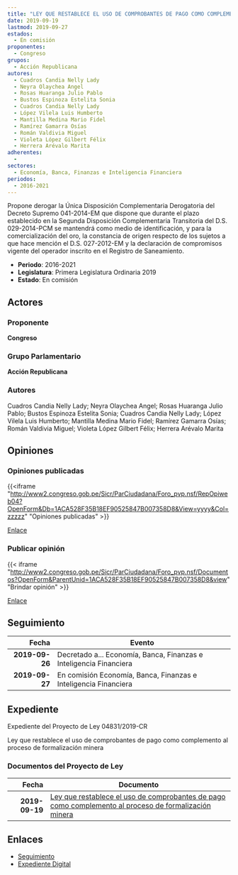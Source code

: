 ```yaml
---
title: "LEY QUE RESTABLECE EL USO DE COMPROBANTES DE PAGO COMO COMPLEMENTO AL PROCESO DE FORMALIZACIÓN MINERA"
date: 2019-09-19
lastmod: 2019-09-27
estados: 
  - En comisión
proponentes: 
  - Congreso
grupos: 
  - Acción Republicana
autores: 
  - Cuadros Candia Nelly Lady
  - Neyra Olaychea Angel
  - Rosas Huaranga Julio Pablo
  - Bustos Espinoza Estelita Sonia
  - Cuadros Candia Nelly Lady
  - López Vilela Luis Humberto
  - Mantilla Medina Mario Fidel
  - Ramírez Gamarra Osías
  - Román Valdivia Miguel
  - Violeta López Gilbert Félix
  - Herrera Arévalo Marita
adherentes: 
  - 
sectores: 
  - Economía, Banca, Finanzas e Inteligencia Financiera
periodos: 
  - 2016-2021
---
```


Propone derogar la Única Disposición Complementaria Derogatoria del Decreto Supremo 041-2014-EM que dispone que durante el plazo establecido en la Segunda Disposición Complementaria Transitoria del D.S. 029-2014-PCM se mantendrá como medio de identificación, y para la comercialización del oro, la constancia de origen respecto de los sujetos a que hace mención el D.S. 027-2012-EM y la declaración de compromisos vigente del operador inscrito en el Registro de Saneamiento.

- **Periodo**: 2016-2021
- **Legislatura**: Primera Legislatura Ordinaria 2019
- **Estado**: En comisión

## Actores

### Proponente

**Congreso**

### Grupo Parlamentario

**Acción Republicana**

### Autores

Cuadros Candia Nelly Lady; Neyra Olaychea Angel; Rosas Huaranga Julio Pablo; Bustos Espinoza Estelita Sonia; Cuadros Candia Nelly Lady; López Vilela Luis Humberto; Mantilla Medina Mario Fidel; Ramírez Gamarra Osías; Román Valdivia Miguel; Violeta López Gilbert Félix; Herrera Arévalo Marita


## Opiniones

### Opiniones publicadas

{{<iframe "http://www2.congreso.gob.pe/Sicr/ParCiudadana/Foro_pvp.nsf/RepOpiweb04?OpenForm&Db=1ACA528F35B18EF90525847B007358D8&View=yyyy&Col=zzzzz" "Opiniones publicadas" >}}

[Enlace](http://www2.congreso.gob.pe/Sicr/ParCiudadana/Foro_pvp.nsf/RepOpiweb04?OpenForm&Db=1ACA528F35B18EF90525847B007358D8&View=yyyy&Col=zzzzz)
### Publicar opinión

{{< iframe "http://www2.congreso.gob.pe/Sicr/ParCiudadana/Foro_pvp.nsf/Documentos?OpenForm&ParentUnid=1ACA528F35B18EF90525847B007358D8&view" "Brindar opinión" >}}

[Enlace](http://www2.congreso.gob.pe/Sicr/ParCiudadana/Foro_pvp.nsf/Documentos?OpenForm&ParentUnid=1ACA528F35B18EF90525847B007358D8&view)

## Seguimiento

| Fecha | Evento |
|------:|--------|
| **2019-09-26** | Decretado a... Economía, Banca, Finanzas e Inteligencia Financiera|
| **2019-09-27** | En comisión Economía, Banca, Finanzas e Inteligencia Financiera|


## Expediente

Expediente del Proyecto de Ley 04831/2019-CR

Ley que restablece el uso de comprobantes de pago como complemento al proceso de formalización minera


### Documentos del Proyecto de Ley

| Fecha | Documento |
|------:|--------|
| **2019-09-19** | [Ley que restablece el uso de comprobantes de pago como complemento al proceso de formalización minera](http://www.leyes.congreso.gob.pe/Documentos/2016_2021/Proyectos_de_Ley_y_de_Resoluciones_Legislativas/PL0483120190919.pdf) |

## Enlaces 

- [Seguimiento](http://www2.congreso.gob.pe/Sicr/TraDocEstProc/CLProLey2016.nsf/f7fff46988ca05b1052578e100829cc7/78e016e8695fe5510525847b005c530a?OpenDocument)
- [Expediente Digital](http://www2.congreso.gob.pe/Sicr/TraDocEstProc/CLProLey2016.nsf/f7fff46988ca05b1052578e100829cc7/78e016e8695fe5510525847b005c530a?OpenDocument&Click=05257FB7005EB655.eb71d0cf91d8294e05256cdf006b5706/$Body/0.1C6C)
